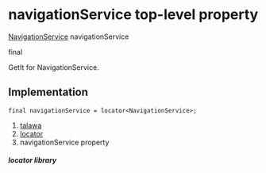 
<div>

# navigationService top-level property

</div>


[NavigationService](../services_navigation_service/NavigationService-class.md)
navigationService


final




GetIt for NavigationService.



## Implementation

``` language-dart
final navigationService = locator<NavigationService>;
```







1.  [talawa](../index.md)
2.  [locator](../locator/)
3.  navigationService property

##### locator library







